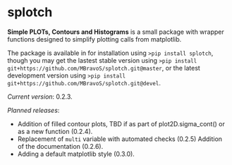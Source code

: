 # splotch
**Simple PLOTs, Contours and Histograms** is a small package with wrapper functions designed to simplify plotting calls from matplotlib.

The package is available in for installation using `>pip install splotch`, though you may get the lastest stable version using `>pip install git+https://github.com/MBravoS/splotch.git@master`, or the latest development version using `>pip install git+https://github.com/MBravoS/splotch.git@devel`.

*Current version*: 0.2.3.

*Planned releases*:
* Addition of filled contour plots, TBD if as part of plot2D.sigma_cont() or as a new function (0.2.4).
* Replacement of `multi` variable with automated checks (0.2.5) Addition of the documentation (0.2.6).
* Adding a default matplotlib style (0.3.0).
